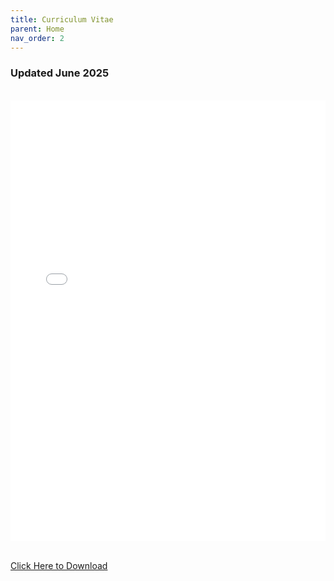 ```yaml
---
title: Curriculum Vitae
parent: Home
nav_order: 2
---
```


### Updated June 2025
<br>

<div style="position: relative; width: 100%; height: 0; padding-bottom: 140%; overflow: hidden;">
  <iframe 
    src="/assets/other_documents/Truscott_CV.pdf" 
    style="position: absolute; top: 0; left: 0; width: 100%; height: 100%; border: none;" 
    allowfullscreen>
  </iframe>
</div>

<br>

<p> <a href="/assets/other_documents/Truscott_CV.pdf" target="_blank"> Click Here to Download</a></p>


